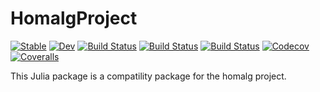 # HomalgProject

[![Stable](https://img.shields.io/badge/docs-stable-blue.svg)](https://homalg-project.github.io/HomalgProject.jl/stable)
[![Dev](https://img.shields.io/badge/docs-dev-blue.svg)](https://homalg-project.github.io/HomalgProject.jl/dev)
[![Build Status](https://travis-ci.com/homalg-project/HomalgProject.jl.svg?branch=master)](https://travis-ci.com/homalg-project/HomalgProject.jl)
[![Build Status](https://ci.appveyor.com/api/projects/status/github/homalg-project/HomalgProject.jl?svg=true)](https://ci.appveyor.com/project/homalg-project/HomalgProject-jl)
[![Build Status](https://api.cirrus-ci.com/github/homalg-project/HomalgProject.jl.svg)](https://cirrus-ci.com/github/homalg-project/HomalgProject.jl)
[![Codecov](https://codecov.io/gh/homalg-project/HomalgProject.jl/branch/master/graph/badge.svg)](https://codecov.io/gh/homalg-project/HomalgProject.jl)
[![Coveralls](https://coveralls.io/repos/github/homalg-project/HomalgProject.jl/badge.svg?branch=master)](https://coveralls.io/github/homalg-project/HomalgProject.jl?branch=master)

This Julia package is a compatility package for the homalg project.

